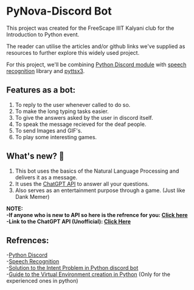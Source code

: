 # PyNova-Discord Bot 

This project was created for the FreeScape IIIT Kalyani club for the Introduction to Python event.  
  
The reader can utilise the articles and/or github links we've supplied as resources to further explore this widely used project.  
  
For this project, we'll be combining [Python Discord module](https://discordpy.readthedocs.io/en/stable/index.html) with [speech recognition](https://pypi.org/project/SpeechRecognition/) library and [pyttsx3](https://pypi.org/project/pyttsx3/).  

## Features as a bot:
1. To reply to the user whenever called to do so.  
2. To make the long typing tasks easier.   
3. To give the answers asked by the user in discord itself.  
4. To speak the message recieved for the deaf people.  
5. To send Images and GIF's.  
6. To play some interesting games.  

## What's new? 🤔 
1. This bot uses the basics of the Natural Language Processing and delivers it as a message. 
2. It uses the [ChatGPT API](https://openai.com/api/) to answer all your questions. 
3. Also serves as an entertainment purpose through a game. (Just like Dank Memer)  

**NOTE:**  
**-If anyone who is new to API so here is the refrence for you: [Click here](https://www.crio.do/blog/what-is-an-api/)**  
**-Link to the ChatGPT API (Unofficial): [Click Here](https://github.com/terry3041/pyChatGPT#readme)**

## Refrences:
-[Python Discord](https://youtube.com/playlist?list=PLW3GfRiBCHOhfVoiDZpSz8SM_HybXRPzZ)  
-[Speech Recognition](https://www.youtube.com/watch?v=mYUyaKmvu6Y)  
-[Solution to the Intent Problem in Python discord bot](https://stackoverflow.com/questions/73397484/i-was-trying-to-make-a-discord-bot-when-i-got-an-intents-error)   
-[Guide to the Virtual Environment creation in Python](https://www.youtube.com/watch?v=KxvKCSwlUv8) (Only for the experienced ones in python)   
